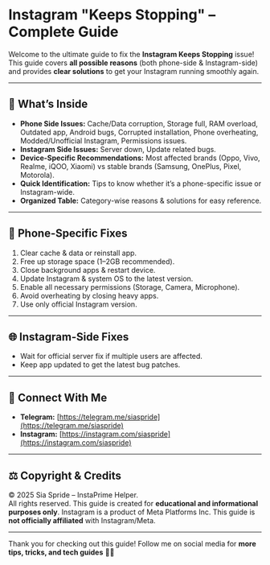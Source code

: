 # Instagram "Keeps Stopping" – Complete Guide

Welcome to the ultimate guide to fix the **Instagram Keeps Stopping** issue! This guide covers **all possible reasons** (both phone-side & Instagram-side) and provides **clear solutions** to get your Instagram running smoothly again.  

---

## 🔎 What’s Inside

- **Phone Side Issues:** Cache/Data corruption, Storage full, RAM overload, Outdated app, Android bugs, Corrupted installation, Phone overheating, Modded/Unofficial Instagram, Permissions issues.  
- **Instagram Side Issues:** Server down, Update related bugs.  
- **Device-Specific Recommendations:** Most affected brands (Oppo, Vivo, Realme, iQOO, Xiaomi) vs stable brands (Samsung, OnePlus, Pixel, Motorola).  
- **Quick Identification:** Tips to know whether it’s a phone-specific issue or Instagram-wide.  
- **Organized Table:** Category-wise reasons & solutions for easy reference.

---

## 📱 Phone-Specific Fixes

1. Clear cache & data or reinstall app.  
2. Free up storage space (1–2GB recommended).  
3. Close background apps & restart device.  
4. Update Instagram & system OS to the latest version.  
5. Enable all necessary permissions (Storage, Camera, Microphone).  
6. Avoid overheating by closing heavy apps.  
7. Use only official Instagram version.

---

## 🌐 Instagram-Side Fixes

- Wait for official server fix if multiple users are affected.  
- Keep app updated to get the latest bug patches.

---

## 🔗 Connect With Me

- **Telegram:** [https://telegram.me/siaspride](https://telegram.me/siaspride)  
- **Instagram:** [https://instagram.com/siaspride](https://instagram.com/siaspride)  

---

## ⚖️ Copyright & Credits

© 2025 Sia Spride – InstaPrime Helper.  
All rights reserved. This guide is created for **educational and informational purposes only**. Instagram is a product of Meta Platforms Inc. This guide is **not officially affiliated** with Instagram/Meta.

---

Thank you for checking out this guide! Follow me on social media for **more tips, tricks, and tech guides** 💖✨
